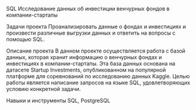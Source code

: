 SQL Исследование данных об инвестиции венчурных фондов в компании-стартапы

Задачи проекта
Проанализировать данные о фондах и инвестициях и произвести различные выгрузки данных и ответить на вопросы с помощью SQL.

Описание проекта
В данном проекте осуществляется работа с базой данных, которая хранит информацию о венчурных фондах и инвестициях в компании-стартапы. Эта база данных основана на датасете Startup Investments, опубликованном на популярной платформе для соревнований по исследованию данных Kaggle. Целью работы является написание запросов на языке SQL, удовлетворяющих условию конкретной задачи.

Навыки и инструменты
SQL, PostgreSQL

